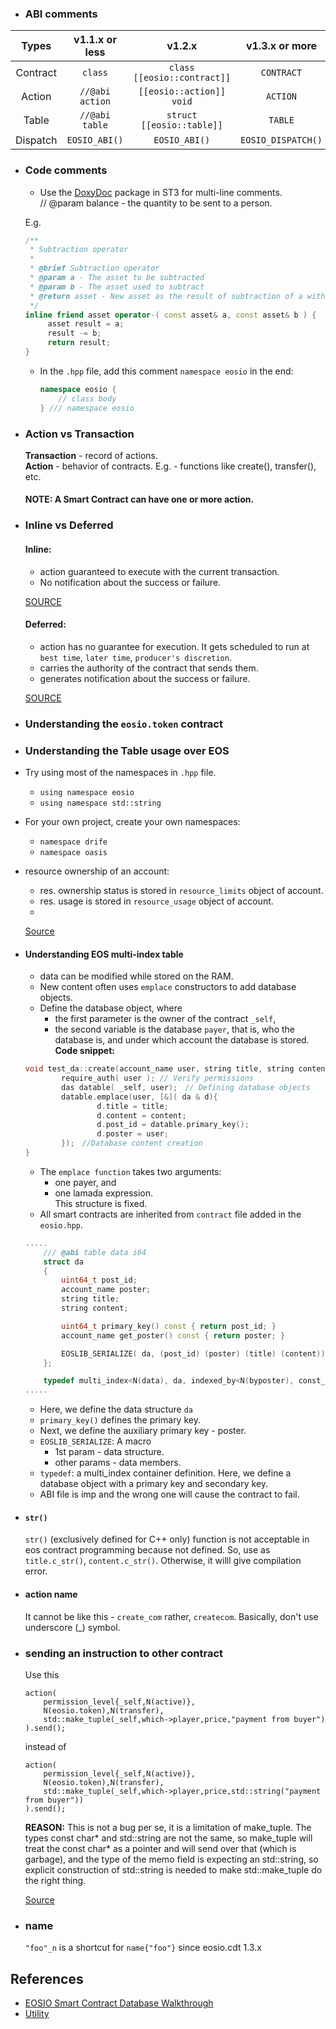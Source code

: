 * ### ABI comments
|Types | v1.1.x or less | v1.2.x | v1.3.x or more |
|:----:|:--------------:|:------:|:--------------:|
| Contract | `class` | `class [[eosio::contract]]` | `CONTRACT` |
| Action | `//@abi action` | `[[eosio::action]] void` | `ACTION` |
| Table | `//@abi table` | `struct [[eosio::table]]` | `TABLE` |
| Dispatch | `EOSIO_ABI()` | `EOSIO_ABI()` | `EOSIO_DISPATCH()` |	
	

* ### Code comments
	- Use the [DoxyDoc](https://packagecontrol.io/packages/DoxyDoc) package in ST3 for multi-line comments. <br/>
	// @param balance - the quantity to be sent to a person.

	E.g.
	```cpp
	/**
	 * Subtraction operator
	 *
	 * @brief Subtraction operator
	 * @param a - The asset to be subtracted
	 * @param b - The asset used to subtract
	 * @return asset - New asset as the result of subtraction of a with b
	 */
	inline friend asset operator-( const asset& a, const asset& b ) {
		 asset result = a;
		 result -= b;
		 return result;
	}
	```
	
	- In the `.hpp` file, add this comment `namespace eosio` in the end:
		```cpp
		namespace eosio {
			// class body
		} /// namespace eosio
		```

* ### Action vs Transaction
	**Transaction** - record of actions.<br/>
  **Action** - behavior of contracts. E.g. - functions like create(), transfer(), etc.
    
  #### NOTE: A Smart Contract can have one or more action.

* ### Inline vs Deferred
	#### Inline:
	- action guaranteed to execute with the current transaction.
	- No notification about the success or failure.
		
	[SOURCE](https://developers.eos.io/eosio-cpp/docs/communication-model#section-inline-communication)
	
	#### Deferred:
	- action has no guarantee for execution. It gets scheduled to run at `best time`, `later time`, `producer's discretion`. 
	- carries the authority of the contract that sends them.
	- generates notification about the success or failure.
		
	[SOURCE](https://developers.eos.io/eosio-cpp/docs/communication-model#section-deferred-communication)

* ### Understanding the `eosio.token` contract
* ### Understanding the **Table** usage over EOS
* Try using most of the namespaces in `.hpp` file.
	- `using namespace eosio`
	- `using namespace std::string`

* For your own project, create your own namespaces:
	- `namespace drife`
	- `namespace oasis`
* resource ownership of an account:
	- res. ownership status is stored in `resource_limits` object of account.
	- res. usage is stored in `resource_usage` object of account.
	- 

	[Source](https://blog.csdn.net/itleaks/article/details/80743836)
* #### Understanding EOS multi-index table
	- data can be modified while stored on the RAM.
	- New content often uses `emplace` constructors to add database objects.
	- Define the database object, where 
		+ the first parameter is the owner of the contract `_self`, 
		+ the second variable is the database `payer`, that is, who the database is, and under which account the database is stored.
	<br/>**Code snippet:**
	```cpp
	void test_da::create(account_name user, string title, string content) {
			require_auth( user ); // Verify permissions
			das datable( _self, user);　// Defining database objects
			datable.emplace(user, [&]( da & d){
					d.title = title;
					d.content = content;
					d.post_id = datable.primary_key();
					d.poster = user;
			});　//Database content creation
	}
	```
	- The `emplace function` takes two arguments: 
		+ one payer, and 
		+ one lamada expression. <br/>
		This structure is fixed.
	- All smart contracts are inherited from `contract` file added in the `eosio.hpp`.
	```cpp
	.....
		/// @abi table data i64
		struct da
		{
			uint64_t post_id;
			account_name poster;
			string title;
			string content;	

			uint64_t primary_key() const { return post_id; }
			account_name get_poster() const { return poster; }	

			EOSLIB_SERIALIZE( da, (post_id) (poster) (title) (content));
		};	

		typedef multi_index<N(data), da, indexed_by<N(byposter), const_mem_fun<da, account_name, &da::get_poster>>> das;	
	.....
	```
	- Here, we define the data structure `da`
	- `primary_key()` defines the primary key.
	- Next, we define the auxiliary primary key - poster.
	- `EOSLIB_SERIALIZE`: A macro
		+ 1st param - data structure.
		+ other params - data members.
	- `typedef`: a multi_index container definition. Here, we define a database object with a primary key and secondary key.
	- ABI file is imp and the wrong one will cause the contract to fail.

* #### `str()`
	`str()` (exclusively defined for C++ only) function is not acceptable in eos contract programming because not defined. So, use as `title.c_str()`, `content.c_str()`. Otherwise, it willl give compilation error.

* #### action name
	It cannot be like this - `create_com` rather, `createcom`. Basically, don't use underscore (_) symbol.
	
* ### sending an instruction to other contract
	Use this 
	```
	action(
		permission_level{_self,N(active)},
		N(eosio.token),N(transfer),
		std::make_tuple(_self,which->player,price,"payment from buyer")
	).send();
	```
	instead of

	```
	action(
		permission_level{_self,N(active)},
		N(eosio.token),N(transfer),
		std::make_tuple(_self,which->player,price,std::string("payment from buyer"))
	).send();
	```
	
	**REASON:** This is not a bug per se, it is a limitation of make_tuple. The types const char* and std::string are not the same, so make_tuple will treat the const char* as a pointer and will send over that (which is garbage), and the type of the memo field is expecting an std::string, so explicit construction of std::string is needed to make std::make_tuple do the right thing.
	
	[Source](https://github.com/EOSIO/eos/issues/4394)

* ### name
	`"foo"_n` is a shortcut for `name{"foo"}` since eosio.cdt 1.3.x
	
	
## References
* [EOSIO Smart Contract Database Walkthrough](https://blog.csdn.net/yunqishequ1/article/details/80362507)
* [Utility](https://github.com/abhi3700/My_Learning_EOS/blob/master/Programming/utillity/README.md)



